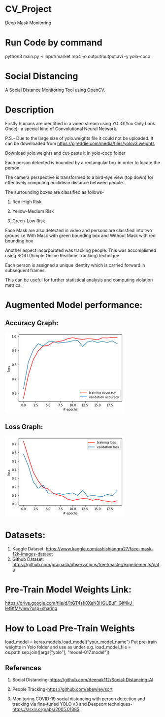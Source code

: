# CV_Project
Deep Mask Monitoring

# Run Code by command

python3 main.py -i input/market.mp4 -o output/output.avi -y yolo-coco

# Social Distancing

A Social Distance Monitoring Tool using OpenCV.

# Description

Firstly humans are identified in a video stream using YOLO(You Only Look Once)- a special kind of Convolutional Neural Network. 

P.S.- Due to the large size of yolo.weights file it could not be uploaded. It can be downloaded from https://pjreddie.com/media/files/yolov3.weights

Download yolo.weights and cut-paste it in yolo-coco folder

Each person detected is bounded by a rectangular box in order to locate the person.

The camera perspective is transformed to a bird-eye view (top down) for effectively computing euclidean distance between people.

The surrounding boxes are classified as follows-

1) Red-High Risk

2) Yellow-Medium Risk

3) Green-Low Risk

Face Mask are also detected in video and persons are classfied into two groups i.e With Mask with green bounding box and Without Mask with red bounding box

Another aspect incorporated was tracking people. This was accomplished using SORT(Simple Online Realtime Tracking) technique.

Each person is assigned a unique identity which is carried forward in subsequent frames.

This can be useful for further statistical analysis and computing violation metrics.

# Augmented Model performance:

## Accuracy Graph:

<a href="Accuracy.pdf" class="image fit" type="application/pdf"></a>
![alt text](https://github.com/hasnaintaqikazmi1214/CV_Project/blob/main/accuracy.png)

## Loss Graph:
![alt text](https://github.com/hasnaintaqikazmi1214/CV_Project/blob/main/loss.png)

# Datasets:

1) Kaggle Dataset: https://www.kaggle.com/ashishjangra27/face-mask-12k-images-dataset
2) Github Dataset: https://github.com/prajnasb/observations/tree/master/experiements/data

# Pre-Train Model Weights Link:
https://drive.google.com/file/d/1tGT4sfl0XeN3HGUBuF-GIf4kJ-IetBfM/view?usp=sharing

# How to Load Pre-Train Weights
load_model = keras.models.load_model("your_model_name") 
Put pre-train weights in Yolo folder and use as under
e.g. load_model_file = os.path.sep.join([args["yolo"], "model-017.model"])

## References

1) Social Distancing-https://github.com/deepak112/Social-Distancing-AI

2) People Tracking-https://github.com/abewley/sort

3) Monitoring COVID-19 social distancing with person detection and tracking via fine-tuned YOLO v3 and Deepsort techniques-https://arxiv.org/abs/2005.01385
